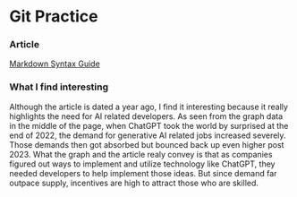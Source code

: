 # Git Practice

### Article
[Markdown Syntax Guide](https://www.wsj.com/articles/artificial-intelligence-jobs-pay-netflix-walmart-230fc3cb)

### What I find interesting

Although the article is dated a year ago, I find it interesting because it really highlights the need for AI related developers. As seen from the graph data in the middle of the page, when ChatGPT took the world by surprised at the end of 2022, the demand for generative AI related jobs increased severely. Those demands then got absorbed but bounced back up even higher post 2023. What the graph and the article realy convey is that as companies figured out ways to implement and utilize technology like ChatGPT, they needed developers to help implement those ideas. But since demand far outpace supply, incentives are high to attract those who are skilled.




